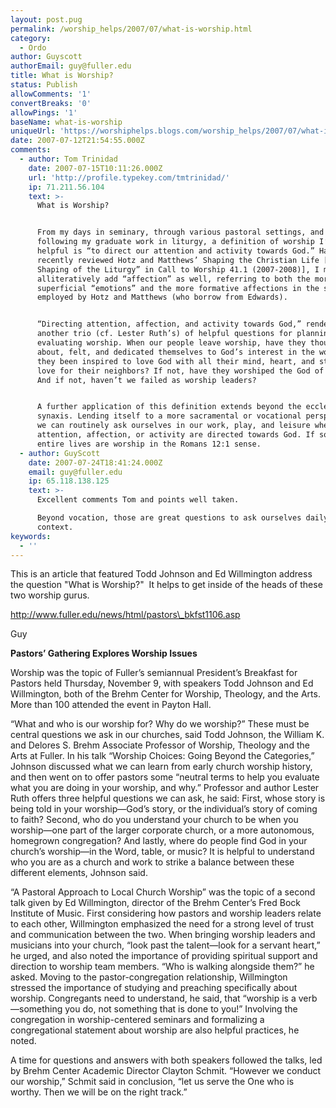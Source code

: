 ```yaml
---
layout: post.pug
permalink: /worship_helps/2007/07/what-is-worship.html 
category:
  - Ordo
author: Guyscott
authorEmail: guy@fuller.edu
title: What is Worship?
status: Publish
allowComments: '1'
convertBreaks: '0'
allowPings: '1'
baseName: what-is-worship
uniqueUrl: 'https://worshiphelps.blogs.com/worship_helps/2007/07/what-is-worship.html '
date: 2007-07-12T21:54:55.000Z
comments:
  - author: Tom Trinidad
    date: 2007-07-15T10:11:26.000Z
    url: 'http://profile.typekey.com/tmtrinidad/'
    ip: 71.211.56.104
    text: >-
      What is Worship?


      From my days in seminary, through various pastoral settings, and now even
      following my graduate work in liturgy, a definition of worship I’ve found
      helpful is “to direct our attention and activity towards God.” Having
      recently reviewed Hotz and Matthews’ Shaping the Christian Life [“The
      Shaping of the Liturgy” in Call to Worship 41.1 (2007-2008)], I might
      alliteratively add “affection” as well, referring to both the more
      superficial “emotions” and the more formative affections in the sense
      employed by Hotz and Matthews (who borrow from Edwards). 


      “Directing attention, affection, and activity towards God,” renders
      another trio (cf. Lester Ruth’s) of helpful questions for planning and
      evaluating worship. When our people leave worship, have they thought
      about, felt, and dedicated themselves to God’s interest in the world? Have
      they been inspired to love God with all their mind, heart, and strength in
      love for their neighbors? If not, have they worshiped the God of Christ?
      And if not, haven’t we failed as worship leaders? 


      A further application of this definition extends beyond the ecclesial
      synaxis. Lending itself to a more sacramental or vocational perspective,
      we can routinely ask ourselves in our work, play, and leisure whether our
      attention, affection, or activity are directed towards God. If so, our
      entire lives are worship in the Romans 12:1 sense.
  - author: GuyScott
    date: 2007-07-24T18:41:24.000Z
    email: guy@fuller.edu
    ip: 65.118.138.125
    text: >-
      Excellent comments Tom and points well taken.

      Beyond vocation, those are great questions to ask ourselves daily in each
      context.
keywords:
  - ''
---
```

This is an article that featured Todd Johnson and Ed Willmington address the question "What is Worship?"  It helps to get inside of the heads of these two worship gurus.

http://www.fuller.edu/news/html/pastors\_bkfst1106.asp

Guy

**Pastors’ Gathering Explores Worship Issues**  
  
Worship was the topic of Fuller’s semiannual President’s Breakfast for Pastors held Thursday, November 9, with speakers Todd Johnson and Ed Willmington, both of the Brehm Center for Worship, Theology, and the Arts. More than 100 attended the event in Payton Hall.  
  
“What and who is our worship for? Why do we worship?” These must be central questions we ask in our churches, said Todd Johnson, the William K. and Delores S. Brehm Associate Professor of Worship, Theology and the Arts at Fuller. In his talk “Worship Choices: Going Beyond the Categories,” Johnson discussed what we can learn from early church worship history, and then went on to offer pastors some “neutral terms to help you evaluate what you are doing in your worship, and why.” Professor and author Lester Ruth offers three helpful questions we can ask, he said: First, whose story is being told in your worship—God’s story, or the individual’s story of coming to faith? Second, who do you understand your church to be when you worship—one part of the larger corporate church, or a more autonomous, homegrown congregation? And lastly, where do people find God in your church’s worship—in the Word, table, or music? It is helpful to understand who you are as a church and work to strike a balance between these different elements, Johnson said.  
  
“A Pastoral Approach to Local Church Worship” was the topic of a second talk given by Ed Willmington, director of the Brehm Center’s Fred Bock Institute of Music. First considering how pastors and worship leaders relate to each other, Willmington emphasized the need for a strong level of trust and communication between the two. When bringing worship leaders and musicians into your church, “look past the talent—look for a servant heart,” he urged, and also noted the importance of providing spiritual support and direction to worship team members. “Who is walking alongside them?” he asked. Moving to the pastor-congregation relationship, Willmington stressed the importance of studying and preaching specifically about worship. Congregants need to understand, he said, that “worship is a verb—something you do, not something that is done to you!” Involving the congregation in worship-centered seminars and formalizing a congregational statement about worship are also helpful practices, he noted.  
  
A time for questions and answers with both speakers followed the talks, led by Brehm Center Academic Director Clayton Schmit. “However we conduct our worship,” Schmit said in conclusion, “let us serve the One who is worthy. Then we will be on the right track.”
